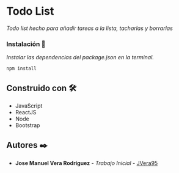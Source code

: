# Todo List

_Todo list hecho para añadir tareas a la lista, tacharlas y borrarlas_

### Instalación 🔧

_Instalar las dependencias del package.json en la terminal._

```
npm install
```

## Construido con 🛠️

* JavaScript
* ReactJS
* Node
* Bootstrap

## Autores ✒️

* **Jose Manuel Vera Rodríguez** - *Trabajo Inicial* - [JVera95](https://github.com/JVera95)
